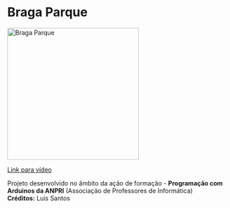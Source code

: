 # Braga Parque

<a href="https://youtu.be/r5OiVEl16dc">
<img width="300" src="https://img.youtube.com/vi/r5OiVEl16dc/0.jpg" alt="Braga Parque"/>
  <p>Link para vídeo</p>
</a>
<p>
  Projeto desenvolvido no âmbito da ação de formação - <b>Programação com Arduinos da ANPRI</b> (Associação de Professores de Informática)<br>
  <b>Créditos:</b> Luís Santos
</p>
